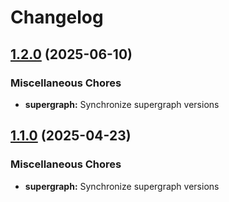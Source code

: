 # Changelog

## [1.2.0](https://github.com/MaxHerbs/graph-federation/compare/supergraph-v1.1.0...supergraph@v1.2.0) (2025-06-10)


### Miscellaneous Chores

* **supergraph:** Synchronize supergraph versions

## [1.1.0](https://github.com/DiamondLightSource/graph-federation/compare/supergraph@v1.0.0...supergraph@v1.1.0) (2025-04-23)


### Miscellaneous Chores

* **supergraph:** Synchronize supergraph versions
